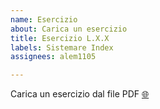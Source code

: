 ```yaml
---
name: Esercizio
about: Carica un esercizio
title: Esercizio L.X.X
labels: Sistemare Index
assignees: alem1105

---
```


Carica un esercizio dal file PDF [🌐](https://github.com/CS-Swap/Metodologie-di-Programmazione/blob/main/Esercitazioni/Eserciziario_Metodologie_di_Programmazione.pdf)

